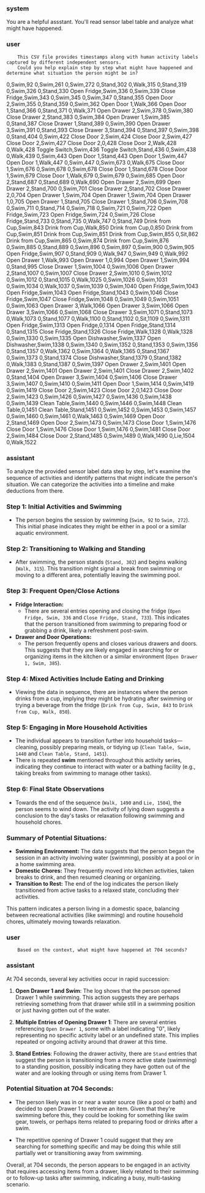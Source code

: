 ### system
You are a helpful assstant. You'll read sensor label table and analyze what might have happened.
### user

        This CSV file provides timestamps along with human activity labels captured by different independent sensors.
        Could you help explain step by step what might have happened and determine what situation the person might be in?
    
0,Swim,92
0,Swim,261
0,Swim,272
0,Stand,302
0,Walk,315
0,Stand,319
0,Swim,326
0,Stand,330
Open Fridge,Swim,336
0,Swim,339
Close Fridge,Swim,343
0,Swim,345
0,Swim,347
0,Stand,355
Open Door 2,Swim,355
0,Stand,359
0,Swim,362
Open Door 1,Walk,366
Open Door 1,Stand,366
0,Stand,371
0,Walk,371
Open Drawer 2,Swim,378
0,Swim,380
Close Drawer 2,Stand,383
0,Swim,384
Open Drawer 1,Swim,385
0,Stand,387
Close Drawer 1,Stand,389
0,Swim,390
Open Drawer 3,Swim,391
0,Stand,393
Close Drawer 3,Stand,394
0,Stand,397
0,Swim,398
0,Stand,404
0,Swim,422
Close Door 2,Swim,424
Close Door 2,Swim,427
Close Door 2,Swim,427
Close Door 2,0,428
Close Door 2,Walk,428
0,Walk,428
Toggle Switch,Swim,436
Toggle Switch,Stand,436
0,Swim,438
0,Walk,439
0,Swim,443
Open Door 1,Stand,443
Open Door 1,Swim,447
Open Door 1,Walk,447
0,Swim,447
0,Swim,673
0,Walk,675
Close Door 1,Swim,676
0,Swim,678
0,Swim,678
Close Door 1,Stand,678
Close Door 1,Swim,679
Close Door 1,Walk,679
0,Swim,679
0,Swim,685
Open Door 2,Stand,687
0,Stand,689
0,Walk,690
Open Drawer 2,Swim,699
Open Drawer 2,Stand,700
0,Swim,701
Close Drawer 2,Stand,702
Close Drawer 2,0,704
Open Drawer 1,Swim,704
Open Drawer 1,Swim,704
Open Drawer 1,0,705
Open Drawer 1,Stand,705
Close Drawer 1,Stand,706
0,Swim,708
0,Swim,711
0,Stand,714
0,Swim,718
0,Swim,721
0,Swim,722
Open Fridge,Swim,723
Open Fridge,Swim,724
0,Swim,726
Close Fridge,Stand,733
0,Stand,735
0,Walk,747
0,Stand,749
Drink from Cup,Swim,843
Drink from Cup,Walk,850
Drink from Cup,0,850
Drink from Cup,Swim,851
Drink from Cup,Swim,851
Drink from Cup,Swim,855
0,Sit,862
Drink from Cup,Swim,865
0,Swim,874
Drink from Cup,Swim,876
0,Swim,885
0,Stand,889
0,Swim,896
0,Swim,897
0,Swim,900
0,Swim,905
Open Fridge,Swim,907
0,Stand,909
0,Walk,947
0,Swim,949
0,Walk,992
Open Drawer 1,Walk,993
Open Drawer 1,0,994
Open Drawer 1,Swim,994
0,Stand,995
Close Drawer 1,Swim,1004
0,Swim,1006
Open Drawer 2,Stand,1007
0,Swim,1007
Close Drawer 2,Swim,1010
0,Swim,1012
0,Swim,1012
0,Stand,1015
0,Walk,1025
0,Swim,1026
0,Swim,1031
0,Swim,1034
0,Walk,1037
0,Swim,1039
0,Swim,1040
Open Fridge,Swim,1043
Open Fridge,Swim,1043
Open Fridge,Stand,1043
0,Swim,1046
Close Fridge,Swim,1047
Close Fridge,Swim,1048
0,Swim,1049
0,Swim,1051
0,Swim,1063
Open Drawer 3,Walk,1066
Open Drawer 3,Swim,1066
Open Drawer 3,Swim,1066
0,Swim,1068
Close Drawer 3,Swim,1071
0,Stand,1073
0,Walk,1073
0,Stand,1077
0,Walk,1100
0,Stand,1102
0,Sit,1109
0,Swim,1311
Open Fridge,Swim,1313
Open Fridge,0,1314
Open Fridge,Stand,1314
0,Stand,1315
Close Fridge,Stand,1326
Close Fridge,Walk,1328
0,Walk,1328
0,Swim,1330
0,Swim,1335
Open Dishwasher,Swim,1337
Open Dishwasher,Swim,1338
0,Swim,1340
0,Swim,1352
0,Stand,1353
0,Swim,1356
0,Stand,1357
0,Walk,1362
0,Swim,1364
0,Walk,1365
0,Stand,1367
0,Swim,1373
0,Stand,1374
Close Dishwasher,Stand,1379
0,Stand,1382
0,Walk,1383
0,Stand,1387
0,Swim,1397
Open Drawer 2,Swim,1401
Open Drawer 2,Swim,1401
Open Drawer 2,Swim,1401
Close Drawer 2,Swim,1402
0,Stand,1404
Open Drawer 3,Swim,1404
0,Swim,1406
Close Drawer 3,Swim,1407
0,Swim,1410
0,Swim,1411
Open Door 1,Swim,1414
0,Swim,1419
0,Swim,1419
Close Door 2,Swim,1423
Close Door 2,0,1423
Close Door 2,Swim,1423
0,Swim,1426
0,Swim,1427
0,Swim,1436
0,Swim,1438
0,Swim,1439
Clean Table,Swim,1440
0,Swim,1446
0,Swim,1448
Clean Table,0,1451
Clean Table,Stand,1451
0,Swim,1452
0,Swim,1453
0,Swim,1457
0,Swim,1460
0,Swim,1461
0,Walk,1463
0,Swim,1469
Open Door 2,Stand,1469
Open Door 2,Swim,1473
0,Swim,1473
Close Door 1,Swim,1476
Close Door 1,Swim,1476
Close Door 1,Swim,1476
0,Swim,1481
Close Door 2,Swim,1484
Close Door 2,Stand,1485
0,Swim,1489
0,Walk,1490
0,Lie,1504
0,Walk,1522

### assistant
To analyze the provided sensor label data step by step, let's examine the sequence of activities and identify patterns that might indicate the person's situation. We can categorize the activities into a timeline and make deductions from there.

### Step 1: Initial Activities and Swimming
- The person begins the session by swimming (`Swim, 92` to `Swim, 272`). This initial phase indicates they might be either in a pool or a similar aquatic environment.
  
### Step 2: Transitioning to Walking and Standing
- After swimming, the person stands (`Stand, 302`) and begins walking (`Walk, 315`). This transition might signal a break from swimming or moving to a different area, potentially leaving the swimming pool.

### Step 3: Frequent Open/Close Actions
- **Fridge Interaction:** 
  - There are several entries opening and closing the fridge (`Open Fridge, Swim, 336` and `Close Fridge, Stand, 733`). This indicates that the person transitioned from swimming to preparing food or grabbing a drink, likely a refreshment post-swim.
- **Drawer and Door Operations:** 
  - The person frequently opens and closes various drawers and doors. This suggests that they are likely engaged in searching for or organizing items in the kitchen or a similar environment (`Open Drawer 1, Swim, 385`).
  
### Step 4: Mixed Activities Include Eating and Drinking
- Viewing the data in sequence, there are instances where the person drinks from a cup, implying they might be hydrating after swimming or trying a beverage from the fridge (`Drink from Cup, Swim, 843` to `Drink from Cup, Walk, 850`).
  
### Step 5: Engaging in More Household Activities
- The individual appears to transition further into household tasks—cleaning, possibly preparing meals, or tidying up (`Clean Table, Swim, 1440` and `Clean Table, Stand, 1451`). 
- There is repeated **swim** mentioned throughout this activity series, indicating they continue to interact with water or a bathing facility (e.g., taking breaks from swimming to manage other tasks).

### Step 6: Final State Observations
- Towards the end of the sequence (`Walk, 1490` and `Lie, 1504`), the person seems to wind down. The activity of lying down suggests a conclusion to the day's tasks or relaxation following swimming and household chores.

### Summary of Potential Situations:
- **Swimming Environment:** The data suggests that the person began the session in an activity involving water (swimming), possibly at a pool or in a home swimming area.
- **Domestic Chores:** They frequently moved into kitchen activities, taken breaks to drink, and then resumed cleaning or organizing.
- **Transition to Rest:** The end of the log indicates the person likely transitioned from active tasks to a relaxed state, concluding their activities.

This pattern indicates a person living in a domestic space, balancing between recreational activities (like swimming) and routine household chores, ultimately moving towards relaxation.
### user

        Based on the context, what might have happened at 704 seconds?
    
### assistant
At 704 seconds, several key activities occur in rapid succession:

1. **Open Drawer 1 and Swim**: The log shows that the person opened Drawer 1 while swimming. This action suggests they are perhaps retrieving something from that drawer while still in a swimming position or just having gotten out of the water.

2. **Multiple Entries of Opening Drawer 1**: There are several entries referencing `Open Drawer 1`, some with a label indicating "0", likely representing no specific activity label or an undefined state. This implies repeated or ongoing activity around that drawer at this time.

3. **Stand Entries**: Following the drawer activity, there are `Stand` entries that suggest the person is transitioning from a more active state (swimming) to a standing position, possibly indicating they have gotten out of the water and are looking through or using items from Drawer 1.

### Potential Situation at 704 Seconds:
- The person likely was in or near a water source (like a pool or bath) and decided to open Drawer 1 to retrieve an item. Given that they're swimming before this, they could be looking for something like swim gear, towels, or perhaps items related to preparing food or drinks after a swim.

- The repetitive opening of Drawer 1 could suggest that they are searching for something specific and may be doing this while still partially wet or transitioning away from swimming.

Overall, at 704 seconds, the person appears to be engaged in an activity that requires accessing items from a drawer, likely related to their swimming or to follow-up tasks after swimming, indicating a busy, multi-tasking scenario.
